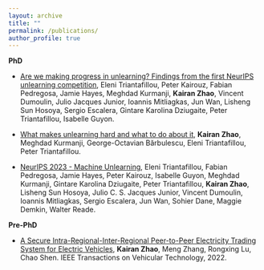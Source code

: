 ```yaml
---
layout: archive
title: ""
permalink: /publications/
author_profile: true
---
```


**PhD**

* [Are we making progress in unlearning? Findings from the first NeurIPS unlearning competition](https://arxiv.org/pdf/2406.09073), Eleni Triantafillou, Peter Kairouz, Fabian Pedregosa, Jamie Hayes, Meghdad Kurmanji, **Kairan Zhao**, Vincent Dumoulin, Julio Jacques Junior, Ioannis Mitliagkas, Jun Wan, Lisheng Sun Hosoya, Sergio Escalera, Gintare Karolina Dziugaite, Peter Triantafillou, Isabelle Guyon.

* [What makes unlearning hard and what to do about it](https://arxiv.org/pdf/2406.01257), **Kairan Zhao**, Meghdad Kurmanji, George-Octavian Bărbulescu, Eleni Triantafillou, Peter Triantafillou.

* [NeurIPS 2023 - Machine Unlearning](https://kaggle.com/competitions/neurips-2023-machine-unlearning), Eleni Triantafillou, Fabian Pedregosa, Jamie Hayes, Peter Kairouz, Isabelle Guyon, Meghdad Kurmanji, Gintare Karolina Dziugaite, Peter Triantafillou, **Kairan Zhao**, Lisheng Sun Hosoya, Julio C. S. Jacques Junior, Vincent Dumoulin, Ioannis Mitliagkas, Sergio Escalera, Jun Wan, Sohier Dane, Maggie Demkin, Walter Reade.

**Pre-PhD**

* [A Secure Intra-Regional-Inter-Regional Peer-to-Peer Electricity Trading System for Electric Vehicles](https://ieeexplore.ieee.org/abstract/document/9891809), **Kairan Zhao**, Meng Zhang, Rongxing Lu, Chao Shen. IEEE Transactions on Vehicular Technology, 2022.
